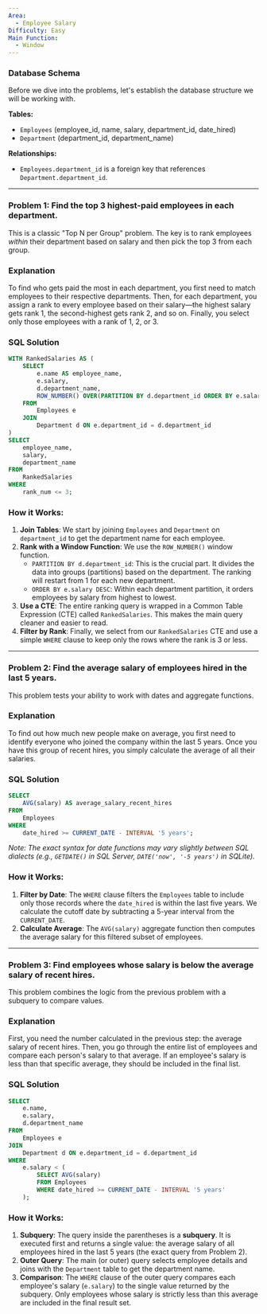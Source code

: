 ```yaml
---
Area:
  - Employee Salary
Difficulty: Easy
Main Function:
  - Window
---
```

### Database Schema

Before we dive into the problems, let's establish the database structure we will be working with.

**Tables:**

- `Employees` (employee_id, name, salary, department_id, date_hired)
- `Department` (department_id, department_name)

**Relationships:**

- `Employees.department_id` is a foreign key that references `Department.department_id`.

---

### Problem 1: Find the top 3 highest-paid employees in each department.

This is a classic "Top N per Group" problem. The key is to rank employees _within_ their department based on salary and then pick the top 3 from each group.

### Explanation

To find who gets paid the most in each department, you first need to match employees to their respective departments. Then, for each department, you assign a rank to every employee based on their salary—the highest salary gets rank 1, the second-highest gets rank 2, and so on. Finally, you select only those employees with a rank of 1, 2, or 3.

### SQL Solution

```SQL
WITH RankedSalaries AS (
    SELECT
        e.name AS employee_name,
        e.salary,
        d.department_name,
        ROW_NUMBER() OVER(PARTITION BY d.department_id ORDER BY e.salary DESC) AS rank_num
    FROM
        Employees e
    JOIN
        Department d ON e.department_id = d.department_id
)
SELECT
    employee_name,
    salary,
    department_name
FROM
    RankedSalaries
WHERE
    rank_num <= 3;
```

### How it Works:

1. **Join Tables**: We start by joining `Employees` and `Department` on `department_id` to get the department name for each employee.
2. **Rank with a Window Function**: We use the `ROW_NUMBER()` window function.
    - `PARTITION BY d.department_id`: This is the crucial part. It divides the data into groups (partitions) based on the department. The ranking will restart from 1 for each new department.
    - `ORDER BY e.salary DESC`: Within each department partition, it orders employees by salary from highest to lowest.
3. **Use a CTE**: The entire ranking query is wrapped in a Common Table Expression (CTE) called `RankedSalaries`. This makes the main query cleaner and easier to read.
4. **Filter by Rank**: Finally, we select from our `RankedSalaries` CTE and use a simple `WHERE` clause to keep only the rows where the rank is 3 or less.

---

### Problem 2: Find the average salary of employees hired in the last 5 years.

This problem tests your ability to work with dates and aggregate functions.

### Explanation

To find out how much new people make on average, you first need to identify everyone who joined the company within the last 5 years. Once you have this group of recent hires, you simply calculate the average of all their salaries.

### SQL Solution

```SQL
SELECT
    AVG(salary) AS average_salary_recent_hires
FROM
    Employees
WHERE
    date_hired >= CURRENT_DATE - INTERVAL '5 years';
```

_Note: The exact syntax for date functions may vary slightly between SQL dialects (e.g., `GETDATE()` in SQL Server, `DATE('now', '-5 years')` in SQLite)._

### How it Works:

1. **Filter by Date**: The `WHERE` clause filters the `Employees` table to include only those records where the `date_hired` is within the last five years. We calculate the cutoff date by subtracting a 5-year interval from the `CURRENT_DATE`.
2. **Calculate Average**: The `AVG(salary)` aggregate function then computes the average salary for this filtered subset of employees.

---

### Problem 3: Find employees whose salary is below the average salary of recent hires.

This problem combines the logic from the previous problem with a subquery to compare values.

### Explanation

First, you need the number calculated in the previous step: the average salary of recent hires. Then, you go through the entire list of employees and compare each person's salary to that average. If an employee's salary is less than that specific average, they should be included in the final list.

### SQL Solution

```SQL
SELECT
    e.name,
    e.salary,
    d.department_name
FROM
    Employees e
JOIN
    Department d ON e.department_id = d.department_id
WHERE
    e.salary < (
        SELECT AVG(salary)
        FROM Employees
        WHERE date_hired >= CURRENT_DATE - INTERVAL '5 years'
    );
```

### How it Works:

1. **Subquery**: The query inside the parentheses is a **subquery**. It is executed first and returns a single value: the average salary of all employees hired in the last 5 years (the exact query from Problem 2).
2. **Outer Query**: The main (or outer) query selects employee details and joins with the `Department` table to get the department name.
3. **Comparison**: The `WHERE` clause of the outer query compares each employee's salary (`e.salary`) to the single value returned by the subquery. Only employees whose salary is strictly less than this average are included in the final result set.